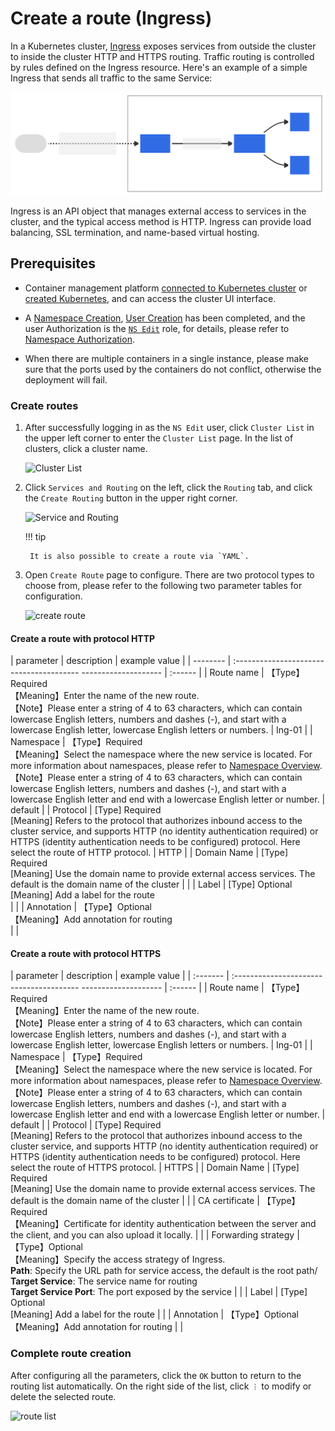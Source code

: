 # Create a route (Ingress)

In a Kubernetes cluster, [Ingress](https://kubernetes.io/docs/reference/generated/kubernetes-api/v1.24/#ingress-v1beta1-networking-k8s-io) exposes services from outside the cluster to inside the cluster HTTP and HTTPS routing.
Traffic routing is controlled by rules defined on the Ingress resource. Here's an example of a simple Ingress that sends all traffic to the same Service:

![ingress-diagram](../../images/ingress.svg)

Ingress is an API object that manages external access to services in the cluster, and the typical access method is HTTP. Ingress can provide load balancing, SSL termination, and name-based virtual hosting.

## Prerequisites

- Container management platform [connected to Kubernetes cluster](../Clusters/JoinACluster.md) or [created Kubernetes](../Clusters/CreateCluster.md), and can access the cluster UI interface.
- A [Namespace Creation](../Namespaces/createtens.md), [User Creation](../../../ghippo/04UserGuide/01UserandAccess/User.md) has been completed, and the user Authorization is the [`NS Edit`](../Permissions/PermissionBrief.md#ns-edit) role, for details, please refer to [Namespace Authorization](../Permissions/Cluster-NSAuth.md).

- When there are multiple containers in a single instance, please make sure that the ports used by the containers do not conflict, otherwise the deployment will fail.

### Create routes

1. After successfully logging in as the `NS Edit` user, click `Cluster List` in the upper left corner to enter the `Cluster List` page. In the list of clusters, click a cluster name.

    ![Cluster List](../../images/service01.png)

2. Click `Services and Routing` on the left, click the `Routing` tab, and click the `Create Routing` button in the upper right corner.

    ![Service and Routing](../../images/ingress01.png)

    !!! tip
    
        It is also possible to create a route via `YAML`.

3. Open `Create Route` page to configure. There are two protocol types to choose from, please refer to the following two parameter tables for configuration.

    ![create route](../../images/ingress02.png)

#### Create a route with protocol HTTP

| parameter | description | example value |
   | -------- | :--------------------------------------- -------------------- | :------ |
| Route name | 【Type】Required<br />【Meaning】Enter the name of the new route. <br />【Note】Please enter a string of 4 to 63 characters, which can contain lowercase English letters, numbers and dashes (-), and start with a lowercase English letter, lowercase English letters or numbers. | Ing-01 |
| Namespace | 【Type】Required<br />【Meaning】Select the namespace where the new service is located. For more information about namespaces, please refer to [Namespace Overview](../Namespaces/createns.md). <br />【Note】Please enter a string of 4 to 63 characters, which can contain lowercase English letters, numbers and dashes (-), and start with a lowercase English letter and end with a lowercase English letter or number. | default |
| Protocol | [Type] Required<br /> [Meaning] Refers to the protocol that authorizes inbound access to the cluster service, and supports HTTP (no identity authentication required) or HTTPS (identity authentication needs to be configured) protocol. Here select the route of HTTP protocol. | HTTP |
| Domain Name | [Type] Required<br /> [Meaning] Use the domain name to provide external access services. The default is the domain name of the cluster | |
| Label | [Type] Optional<br /> [Meaning] Add a label for the route<br /> | |
| Annotation | 【Type】Optional<br />【Meaning】Add annotation for routing<br /> | |
   
#### Create a route with protocol HTTPS

| parameter | description | example value |
| :------- | :--------------------------------------- -------------------- | :------ |
| Route name | 【Type】Required<br />【Meaning】Enter the name of the new route. <br />【Note】Please enter a string of 4 to 63 characters, which can contain lowercase English letters, numbers and dashes (-), and start with a lowercase English letter, lowercase English letters or numbers. | Ing-01 |
| Namespace | 【Type】Required<br />【Meaning】Select the namespace where the new service is located. For more information about namespaces, please refer to [Namespace Overview](../Namespaces/createns.md). <br />【Note】Please enter a string of 4 to 63 characters, which can contain lowercase English letters, numbers and dashes (-), and start with a lowercase English letter and end with a lowercase English letter or number. | default |
| Protocol | [Type] Required<br /> [Meaning] Refers to the protocol that authorizes inbound access to the cluster service, and supports HTTP (no identity authentication required) or HTTPS (identity authentication needs to be configured) protocol. Here select the route of HTTPS protocol. | HTTPS |
| Domain Name | [Type] Required<br /> [Meaning] Use the domain name to provide external access services. The default is the domain name of the cluster | |
| CA certificate | 【Type】Required<br />【Meaning】Certificate for identity authentication between the server and the client, and you can also upload it locally. | |
| Forwarding strategy | 【Type】Optional<br />【Meaning】Specify the access strategy of Ingress. <br />**Path**: Specify the URL path for service access, the default is the root path/<br />**Target Service**: The service name for routing<br />**Target Service Port**: The port exposed by the service | |
| Label | [Type] Optional<br /> [Meaning] Add a label for the route | |
| Annotation | 【Type】Optional<br />【Meaning】Add annotation for routing | |

### Complete route creation

After configuring all the parameters, click the `OK` button to return to the routing list automatically. On the right side of the list, click `︙` to modify or delete the selected route.

![route list](../../images/ingress03.png)